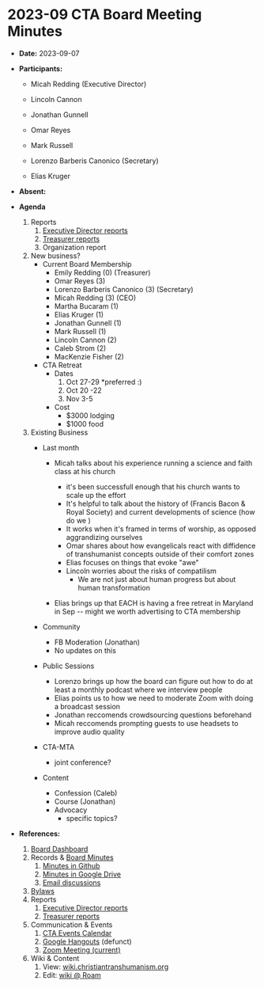# 2023-09 CTA Board Meeting Minutes

- **Date:** 2023-09-07
- **Participants:**
    - Micah Redding (Executive Director)
    - Lincoln Cannon
    - Jonathan Gunnell
    - Omar Reyes
    - Mark Russell

    - Lorenzo Barberis Canonico (Secretary)
    - Elias Kruger
- **Absent:**
- **Agenda**
    1. Reports
        1. [Executive Director reports](https://www.christiantranshumanism.org/reports/membership)
        2. [Treasurer reports](https://www.christiantranshumanism.org/reports/treasurer)
        3. Organization report
    2. New business?
        - Current Board Membership
            - Emily Redding (0) (Treasurer)
            - Omar Reyes (3)
            - Lorenzo Barberis Canonico (3) (Secretary)
            - Micah Redding (3) (CEO)
            - Martha Bucaram (1)
            - Elias Kruger (1)
            - Jonathan Gunnell (1)
            - Mark Russell (1)
            - Lincoln Cannon (2)
            - Caleb Strom (2)
            - MacKenzie Fisher (2)
        - CTA Retreat
            - Dates
                1. Oct 27-29 *preferred :)  
                2. Oct 20 -22 
                3. Nov 3-5
            - Cost
                - $3000 lodging
                - $1000 food
    4. Existing Business
        - Last month
            - Micah talks about his experience running a science and faith class at his church
                - it's been successfull enough that his church wants to scale up the effort
                - It's helpful to talk about the history of (Francis Bacon & Royal Society) and current developments of science (how do we )
                - It works when it's framed in terms of worship, as opposed aggrandizing ourselves 
                - Omar shares about how evangelicals react with diffidence of transhumanist concepts outside of their comfort zones
                - Elias focuses on things that evoke "awe"
                - Lincoln worries about the risks of compatilism 
                    - We are not just about human progress but about human transformation

            - Elias brings up that EACH is having a free retreat in Maryland in Sep -- might we worth advertising to CTA membership 

        - Community
            - FB Moderation (Jonathan)
            - No updates on this
        - Public Sessions
            - Lorenzo brings up how the board can figure out how to do at least a monthly podcast where we interview people
            - Elias points us to how we need to moderate Zoom with doing a broadcast session
            - Jonathan reccomends crowdsourcing questions beforehand
            - Micah reccomends prompting guests to use headsets to improve audio quality 
        - CTA-MTA
            - joint conference?
        - Content
            - Confession (Caleb)
            - Course (Jonathan)
            - Advocacy
                - specific topics?

- **References:** 
    1. [Board Dashboard](https://github.com/christian-transhumanism/board/blob/main/board.md) 
    2. Records & [Board Minutes](https://github.com/christian-transhumanism/board)
        1. [Minutes in Github](https://github.com/christian-transhumanism/board)
        2. [Minutes in Google Drive](https://drive.google.com/open?id=0B7GmjSbYZdUdZHlmYzZkS0VYOUE)
        3. [Email discussions](https://groups.google.com/forum/#!forum/board-of-the-cta)
    3. [Bylaws](https://github.com/christian-transhumanism/bylaws)
    4. Reports
        1. [Executive Director reports](https://www.christiantranshumanism.org/reports/membership)
        2. [Treasurer reports](https://www.christiantranshumanism.org/reports/treasurer)
    5. Communication & Events
        1. [CTA Events Calendar](https://www.christiantranshumanism.org/calendar)
        2. [Google Hangouts](https://meet.google.com/vbv-ztvv-icw) (defunct)
        3. [Zoom Meeting (current)](https://www.christiantranshumanism.org/zoom)
    6. Wiki & Content
        1. View: [wiki.christiantranshumanism.org](https://wiki.christiantranshumanism.org)
        2. Edit: [wiki @ Roam](https://roamresearch.com/#/app/christiantranshumanism)





